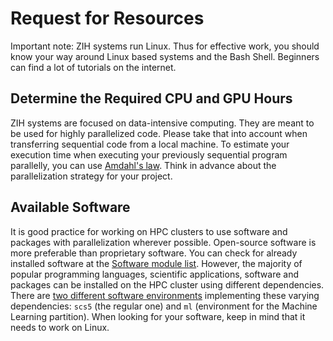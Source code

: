 # Request for Resources

Important note: ZIH systems run Linux. Thus for effective work, you should know your way around Linux based systems and the Bash Shell. Beginners can find a lot of tutorials on the internet.

## Determine the Required CPU and GPU Hours

ZIH systems are focused on data-intensive computing. They are meant to be used for highly parallelized code. Please take that into account when transferring sequential code from a local machine. To estimate your execution time when executing your previously sequential program parallelly, you can use [Amdahl's law][1]. Think in advance about the parallelization strategy for your project.

## Available Software

It is good practice for working on HPC clusters to use software and packages with parallelization wherever possible. Open-source software is more preferable than proprietary software. You can check for already installed software at the [Software module list][2]. However, the majority of popular programming languages, scientific applications, software and packages can be installed on the HPC cluster using different dependencies. There are [two different software environments](../software/modules.md) implementing these varying dependencies: `scs5` (the regular one) and `ml` (environment for the Machine Learning partition). When looking for your software, keep in mind that it needs to work on Linux.

[1]: https://en.wikipedia.org/wiki/Amdahl%27s_law
[2]: https://gauss-allianz.de/de/application?organizations%5B0%5D=1200


